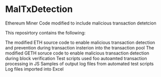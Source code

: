 # MalTxDetection
Ethereum Miner Code modified to include malicious transaction detetcion

This reposirtory contains the following:

The modified ETH source code to enable malicious transaction detection and prevention during transaction insterion into the transaction pool
The modified GETH soruce code to enable malicious transaction detection during block verification
Test scripts used foo autoamted transaction processing in JS
Samples of output log files from automated test scripts
Log files imported into Excel
